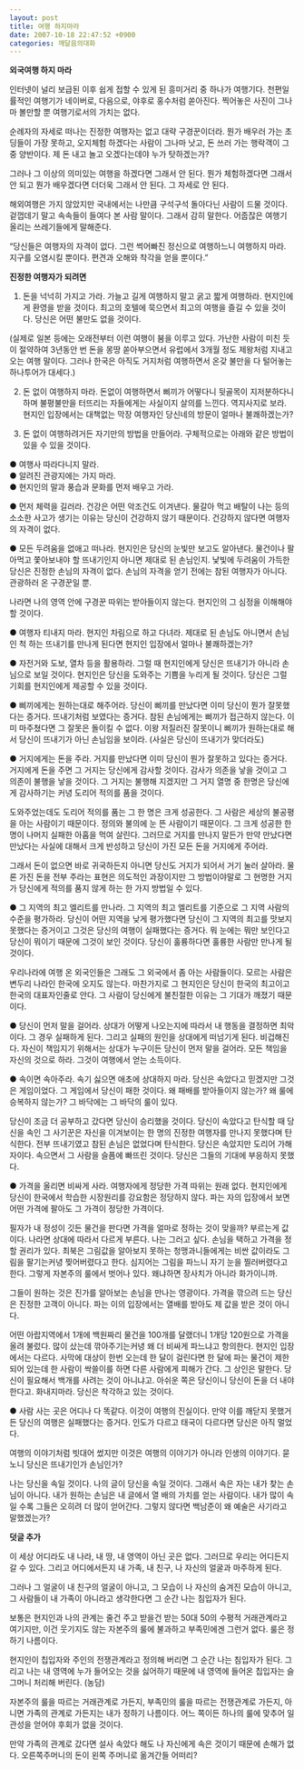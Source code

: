 ```yaml
---
layout: post
title: 여행 하지마라
date: 2007-10-18 22:47:52 +0900
categories: 깨달음의대화
---
```

**외국여행 하지 마라**

인터넷이 널리 보급된 이후 쉽게 접할 수 있게 된 흥미거리 중 하나가 여행기다. 천편일률적인 여행기가 네이버로, 다음으로, 야후로 홍수처럼 쏟아진다. 찍어놓은 사진이 그나마 볼만할 뿐 여행기로서의 가치는 없다. 

순례자의 자세로 떠나는 진정한 여행자는 없고 대략 구경꾼이더라. 뭔가 배우러 가는 초딩들이 가장 못하고, 오지체험 하겠다는 사람이 그나마 낫고, 돈 쓰러 가는 행락객이 그 중 양반이다. 제 돈 내고 놀고 오겠다는데야 누가 탓하겠는가? 

그러나 그 이상의 의미있는 여행을 하겠다면 그래서 안 된다. 뭔가 체험하겠다면 그래서 안 되고 뭔가 배우겠다면 더더욱 그래서 안 된다. 그 자세로 안 된다. 

해외여행은 가지 않았지만 국내에서는 나만큼 구석구석 돌아다닌 사람이 드물 것이다. 겉껍데기 말고 속속들이 들여다 본 사람 말이다. 그래서 감히 말한다. 어줍잖은 여행기 올리는 쓰레기들에게 말해준다. 

“당신들은 여행자의 자격이 없다. 그런 썩어빠진 정신으로 여행하느니 여행하지 마라. 지구를 오염시킬 뿐이다. 편견과 오해와 착각을 얻을 뿐이다.”

**진정한 여행자가 되려면** 

1. 돈을 넉넉히 가지고 가라. 가늘고 길게 여행하지 말고 굵고 짧게 여행하라. 현지인에게 환영을 받을 것이다. 최고의 호텔에 묵으면서 최고의 여행을 즐길 수 있을 것이다. 당신은 어떤 불만도 없을 것이다. 

(실제로 일본 등에는 오래전부터 이런 여행이 붐을 이루고 있다. 가난한 사람이 미친 듯이 절약하여 3년동안 번 돈을 몽땅 쏟아부으면서 유럽에서 3개월 정도 제왕처럼 지내고 오는 여행 말이다. 그러나 한국은 아직도 거지처럼 여행하면서 온갖 불만을 다 털어놓는 하나투어가 대세다.)

2. 돈 없이 여행하지 마라. 돈없이 여행하면서 삐끼가 어떻다니 뒷골목이 지저분하다니 하며 불평불만을 터뜨리는 자들에게는 사실이지 살의를 느낀다. 역지사지로 보라. 현지인 입장에서는 대책없는 막장 여행자인 당신네의 방문이 얼마나 불쾌하겠는가? 

3. 돈 없이 여행하려거든 자기만의 방법을 만들어라. 구체적으로는 아래와 같은 방법이 있을 수 있을 것이다. 

● 여행사 따라다니지 말라.  
● 알려진 관광지에는 가지 마라.  
● 현지인의 말과 풍습과 문화를 먼저 배우고 가라. 

● 먼저 체력을 길러라. 건강은 어떤 악조건도 이겨낸다. 물갈아 먹고 배탈이 나는 등의 소소한 사고가 생기는 이유는 당신이 건강하지 않기 때문이다. 건강하지 않다면 여행자의 자격이 없다. 

● 모든 두려움을 없애고 떠나라. 현지인은 당신의 눈빛만 보고도 알아낸다. 물건이나 팔아먹고 쫓아보내야 할 뜨내기인지 아니면 제대로 된 손님인지. 낯빛에 두려움이 가득한 당신은 진정한 손님의 자격이 없다. 손님의 자격을 얻기 전에는 참된 여행자가 아니다. 관광하러 온 구경꾼일 뿐. 

나라면 나의 영역 안에 구경꾼 따위는 받아들이지 않는다. 현지인의 그 심정을 이해해야 할 것이다. 

● 여행자 티내지 마라. 현지인 차림으로 하고 다녀라. 제대로 된 손님도 아니면서 손님인 척 하는 뜨내기를 만나게 된다면 현지인 입장에서 얼마나 불쾌하겠는가?

● 자전거와 도보, 열차 등을 활용하라. 그럴 때 현지인에게 당신은 뜨내기가 아니라 손님으로 보일 것이다. 현지인은 당신을 도와주는 기쁨을 누리게 될 것이다. 당신은 그럴 기회를 현지인에게 제공할 수 있을 것이다. 

● 삐끼에게는 원하는대로 해주어라. 당신이 삐끼를 만났다면 이미 당신이 뭔가 잘못했다는 증거다. 뜨내기처럼 보였다는 증거다. 참된 손님에게는 삐끼가 접근하지 않는다. 이미 마주쳤다면 그 잘못은 돌이킬 수 없다. 이왕 저질러진 잘못이니 삐끼가 원하는대로 해서 당신이 뜨내기가 아닌 손님임을 보이라. (사실은 당신이 뜨내기가 맞더라도)

● 거지에게는 돈을 주라. 거지를 만났다면 이미 당신이 뭔가 잘못하고 있다는 증거다. 거지에게 돈을 주면 그 거지는 당신에게 감사할 것이다. 감사가 의존을 낳을 것이고 그 의존이 불행을 낳을 것이다. 그 거지는 불행해 지겠지만 그 거지 열명 중 한명은 당신에게 감사하기는 커녕 도리어 적의를 품을 것이다. 

도와주었는데도 도리어 적의를 품는 그 한 명은 크게 성공한다. 그 사람은 세상의 불공평을 아는 사람이기 때문이다. 정의와 불의에 눈 뜬 사람이기 때문이다. 그 크게 성공한 한명이 나머지 실패한 아홉을 먹여 살린다. 그러므로 거지를 만나지 말든가 만약 만났다면 만났다는 사실에 대해서 크게 반성하고 당신이 가진 모든 돈을 거지에게 주어라. 

그래서 돈이 없으면 바로 귀국하든지 아니면 당신도 거지가 되어서 거기 눌러 살아라. 물론 가진 돈을 전부 주라는 표현은 의도적인 과장이지만 그 방법이야말로 그 현명한 거지가 당신에게 적의를 품지 않게 하는 한 가지 방법일 수 있다. 

● 그 지역의 최고 엘리트를 만나라. 그 지역의 최고 엘리트를 기준으로 그 지역 사람의 수준을 평가하라. 당신이 어떤 지역을 낮게 평가했다면 당신이 그 지역의 최고를 맛보지 못했다는 증거이고 그것은 당신의 여행이 실패했다는 증거다. 뭐 눈에는 뭐만 보인다고 당신이 뭐이기 때문에 그것이 보인 것이다. 당신이 훌륭하다면 훌륭한 사람만 만나게 될 것이다.

우리나라에 여행 온 외국인들은 그래도 그 외국에서 좀 아는 사람들이다. 모르는 사람은 변두리 나라인 한국에 오지도 않는다. 마찬가지로 그 현지인은 당신이 한국의 최고이고 한국의 대표자인줄로 안다. 그 사람이 당신에게 불친절한 이유는 그 기대가 깨졌기 때문이다.

● 당신이 먼저 말을 걸어라. 상대가 어떻게 나오는지에 따라서 내 행동을 결정하면 최악이다. 그 경우 실패하게 된다. 그리고 실패의 원인을 상대에게 떠넘기게 된다. 비겁해진다. 자신이 책임지기 위해서는 상대가 누구이든 당신이 먼저 말을 걸어라. 모든 책임을 자신의 것으로 하라. 그것이 여행에서 얻는 소득이다. 

● 속이면 속아주라. 속기 싫으면 애초에 상대하지 마라. 당신은 속았다고 믿겠지만 그것은 게임이었다. 그 게임에서 당신이 패한 것이다. 왜 패배를 받아들이지 않는가? 왜 룰에 승복하지 않는가? 그 바닥에는 그 바닥의 룰이 있다. 

당신이 조금 더 공부하고 갔다면 당신이 승리했을 것이다. 당신이 속았다고 탄식할 때 당신을 속인 그 사기꾼은 자신을 이겨보이는 한 명의 진정한 여행자를 만나지 못했다며 탄식한다. 전부 뜨내기였고 참된 손님은 없었다며 탄식한다. 당신은 속았지만 도리어 가해자이다. 속으면서 그 사람을 슬픔에 빠뜨린 것이다. 당신은 그들의 기대에 부응하지 못했다. 

● 가격을 올리면 비싸게 사라. 여행자에게 정당한 가격 따위는 원래 없다. 현지인에게 당신이 한국에서 학습한 시장원리를 강요함은 정당하지 않다. 파는 자의 입장에서 보면 어떤 가격에 팔아도 그 가격이 정당한 가격이다. 

필자가 내 정성이 깃든 물건을 판다면 가격을 얼마로 정하는 것이 맞을까? 부르는게 값이다. 나라면 상대에 따라서 다르게 부른다. 나는 그러고 싶다. 손님을 택하고 가격을 정할 권리가 있다. 최북은 그림값을 알아보지 못하는 청맹과니들에게는 비싼 값이라도 그림을 팔기는커녕 찢어버렸다고 한다. 심지어는 그림을 파느니 자기 눈을 찔러버렸다고 한다. 그렇게 자본주의 룰에서 벗어나 있다. 왜냐하면 장사치가 아니라 화가이니까.

그들이 원하는 것은 진가를 알아보는 손님을 만나는 영광이다. 가격을 깎으려 드는 당신은 진정한 고객이 아니다. 파는 이의 입장에서는 열배를 받아도 제 값을 받은 것이 아니다. 

어떤 아랍지역에서 1개에 백원짜리 물건을 100개를 달랬더니 1개당 120원으로 가격을 올려 불렀다. 많이 샀는데 깎아주기는커녕 왜 더 비싸게 파느냐고 항의한다. 현지인 입장에서는 다르다. 사막에 대상이 한번 오는데 한 달이 걸린다면 한 달에 파는 물건이 제한되어 있는데 한 사람이 싹쓸이를 하면 다른 사람에게 피해가 간다. 그 상인은 말한다. 당신이 필요해서 백개를 사려는 것이 아니냐고. 아쉬운 쪽은 당신이니 당신이 돈을 더 내야 한다고. 화내지마라. 당신은 착각하고 있는 것이다. 

● 사람 사는 곳은 어디나 다 똑같다. 이것이 여행의 진실이다. 만약 이를 깨닫지 못했거든 당신의 여행은 실패했다는 증거다. 인도가 다르고 태국이 다르다면 당신은 아직 멀었다. 

여행의 이야기처럼 빗대어 썼지만 이것은 여행의 이야기가 아니라 인생의 이야기다. 묻노니 당신은 뜨내기인가 손님인가? 

나는 당신을 속일 것이다. 나의 글이 당신을 속일 것이다. 그래서 속은 자는 내가 찾는 손님이 아니다. 내가 원하는 손님은 내 글에서 열 배의 가치를 얻는 사람이다. 내가 많이 속일 수록 그들은 오히려 더 많이 얻어간다. 그렇지 않다면 백남준이 왜 예술은 사기라고 말했겠는가? 

**덧글 추가**

이 세상 어디라도 내 나라, 내 땅, 내 영역이 아닌 곳은 없다. 그러므로 우리는 어디든지 갈 수 있다. 그리고 어디에서든지 내 가족, 내 친구, 나 자신의 얼굴과 마주하게 된다.

그러나 그 얼굴이 내 친구의 얼굴이 아니고, 그 모습이 나 자신의 숨겨진 모습이 아니고, 그 사람들이 내 가족이 아니라고 생각한다면 그 순간 나는 침입자가 된다. 

보통은 현지인과 나의 관계는 줄건 주고 받을건 받는 50대 50의 수평적 거래관계라고 여기지만, 이건 웃기지도 않는 자본주의 룰에 불과하고 부족민에겐 그런거 없다. 룰은 정하기 나름이다. 

현지인이 칩입자와 주인의 전쟁관계라고 정의해 버리면 그 순간 나는 침입자가 된다. 그리고 나는 내 영역에 누가 들어오는 것을 싫어하기 때문에 내 영역에 들어온 칩입자는 슬그머니 처리해 버린다. (농담)

자본주의 룰을 따르는 거래관계로 가든지, 부족민의 룰을 따르는 전쟁관계로 가든지, 아니면 가족의 관계로 가든지는 내가 정하기 나름이다. 어느 쪽이든 하나의 룰에 맞추어 일관성을 얻어야 후회가 없을 것이다. 

만약 가족의 관계로 갔다면 설사 속았다 해도 나 자신에게 속은 것이기 때문에 손해가 없다. 오른쪽주머니의 돈이 왼쪽 주머니로 옮겨간들 어떠리?
